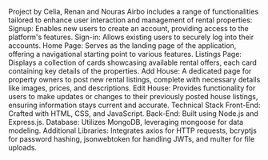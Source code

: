 Project by Celia, Renan and Nouras
Airbo includes a range of functionalities tailored to enhance user interaction and management of rental properties:
Signup: Enables new users to create an account, providing access to the platform's features.
Sign-in: Allows existing users to securely log into their accounts.
Home Page: Serves as the landing page of the application, offering a navigational starting point to various features.
Listings Page: Displays a collection of cards showcasing available rental offers, each card containing key details of the properties.
Add House: A dedicated page for property owners to post new rental listings, complete with necessary details like images, prices, and descriptions.
Edit House: Provides functionality for users to make updates or changes to their previously posted house listings, ensuring information stays current and accurate.
Technical Stack
Front-End: Crafted with HTML, CSS, and JavaScript.
Back-End: Built using Node.js and Express.js.
Database: Utilizes MongoDB, leveraging mongoose for data modeling.
Additional Libraries: Integrates axios for HTTP requests, bcryptjs for password hashing, jsonwebtoken for handling JWTs, and multer for file uploads.